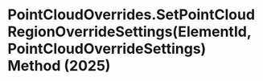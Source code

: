 # PointCloudOverrides.SetPointCloudRegionOverrideSettings(ElementId, PointCloudOverrideSettings) Method (2025)

﻿